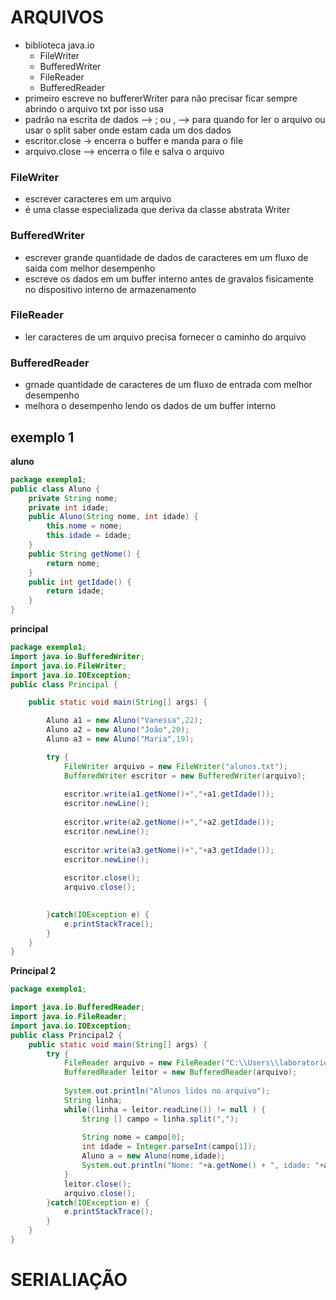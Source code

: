 # ARQUIVOS 
* biblioteca java.io
    * FileWriter
    * BufferedWriter
    * FileReader
    * BufferedReader
* primeiro escreve no buffererWriter para não precisar ficar sempre abrindo o arquivo txt por isso usa
* padrão na escrita de dados --> ; ou , --> para quando for ler o arquivo ou usar o split saber onde estam cada um dos dados
* escritor.close -> encerra o buffer e manda para o file
* arquivo.close --> encerra o file e salva o arquivo
### FileWriter
* escrever caracteres em um arquivo
* é uma classe especializada que deriva da classe abstrata Writer
### BufferedWriter
* escrever grande quantidade de dados de caracteres em um fluxo de saida com melhor desempenho
* escreve os dados em um buffer interno antes de gravalos fisicamente no dispositivo interno de armazenamento
### FileReader
* ler caracteres de um arquivo precisa fornecer o caminho do arquivo
### BufferedReader
* grnade quantidade de caracteres de um fluxo de entrada com melhor desempenho
* melhora o desempenho lendo os dados de um buffer interno

## exemplo 1
**aluno**
```java
package exemplo1;
public class Aluno {
	private String nome;
	private int idade;
	public Aluno(String nome, int idade) {
		this.nome = nome;
		this.idade = idade;
	}
	public String getNome() {
		return nome;
	}
	public int getIdade() {
		return idade;
	}
}

```
**principal**
``` java
package exemplo1;
import java.io.BufferedWriter;
import java.io.FileWriter;
import java.io.IOException;
public class Principal {

	public static void main(String[] args) {

		Aluno a1 = new Aluno("Vanessa",22);
		Aluno a2 = new Aluno("João",20);
		Aluno a3 = new Aluno("Maria",19);

		try {
			FileWriter arquivo = new FileWriter("alunos.txt");
			BufferedWriter escritor = new BufferedWriter(arquivo);
			
			escritor.write(a1.getNome()+","+a1.getIdade());
			escritor.newLine();
			
			escritor.write(a2.getNome()+","+a2.getIdade());
			escritor.newLine();
			
			escritor.write(a3.getNome()+","+a3.getIdade());
			escritor.newLine();
			
			escritor.close();
			arquivo.close();

			
		}catch(IOException e) {
			e.printStackTrace();
		}
	}
}

```
**Principal 2**
```.java
package exemplo1;

import java.io.BufferedReader;
import java.io.FileReader;
import java.io.IOException;
public class Principal2 {
	public static void main(String[] args) {
		try {
			FileReader arquivo = new FileReader("C:\\Users\\laboratorio\\eclipse-workspace\\arquivos\\src\\exemplo1\\alunos.txt");
			BufferedReader leitor = new BufferedReader(arquivo);
			
			System.out.println("Alunos lidos no arquivo");
			String linha;
			while((linha = leitor.readLine()) != null ) {
				String [] campo = linha.split(",");
				
				String nome = campo[0];
				int idade = Integer.parseInt(campo[1]);
				Aluno a = new Aluno(nome,idade);
				System.out.println("Nome: "+a.getNome() + ", idade: "+a.getIdade());
			}
			leitor.close();
			arquivo.close();			
		}catch(IOException e) {
			e.printStackTrace();
		}
	}
}

```
# SERIALIAÇÃO
